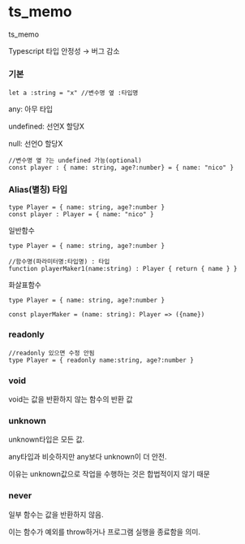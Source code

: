 # ts_memo
ts_memo

Typescript 타입 안정성 → 버그 감소

### 기본
`let a :string = "x" //변수명 옆 :타입명`

any: 아무 타입

undefined: 선언X 할당X

null: 선언O 할당X
```
//변수명 옆 ?는 undefined 가능(optional)
const player : { name: string, age?:number} = { name: "nico" }
```

### Alias(별칭) 타입
```
type Player = { name: string, age?:number }
const player : Player = { name: "nico" }
```

일반함수
```
type Player = { name: string, age?:number } 

//함수명(파라미터명:타입명) : 타입
function playerMaker1(name:string) : Player { return { name } } 
```
화살표함수
```
type Player = { name: string, age?:number } 

const playerMaker = (name: string): Player => ({name})
```
### readonly
```
//readonly 있으면 수정 안됨
type Player = { readonly name:string, age?:number }
```

### void
void는 값을 반환하지 않는 함수의 반환 값

### unknown
unknown타입은 모든 값.

any타입과 비슷하지만 any보다 unknown이 더 안전.

이유는 unknown값으로 작업을 수행하는 것은 합법적이지 않기 때문

### never
일부 함수는 값을 반환하지 않음.

이는 함수가 예외를 throw하거나 프로그램 실행을 종료함을 의미.

